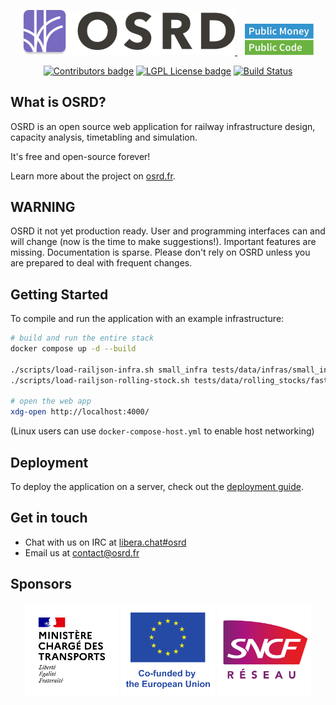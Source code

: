 <p align="center">
  <a href="https://osrd.fr/en/">
    <picture>
      <source media="(prefers-color-scheme: dark)" srcset="/assets/branding/osrd_small_dark.svg">
      <img width="340px" style="max-width: 100%;" src="/assets/branding/osrd_small.svg" alt="OSRD Logo" alt="OSRD logo">
    </picture>
  </a>
&nbsp;&nbsp;
  <a href="https://publiccode.eu/">
    <img src="assets/PMPC_badge.svg" width="110px" alt="Public Money Public Code"/>
  </a>
</p>

<p align="center">
  <a href="https://osrd.fr/en/docs/guides/contribute/"><img src="https://img.shields.io/github/contributors-anon/OpenRailAssociation/osrd" alt="Contributors badge" /></a>
  <a href="https://github.com/OpenRailAssociation/osrd/blob/dev/LICENSE"><img src="https://img.shields.io/badge/license-LGPL-blue.svg" alt="LGPL License badge" /></a>
  <a href="https://github.com/OpenRailAssociation/osrd/actions/workflows/build.yml"><img src="https://github.com/OpenRailAssociation/osrd/actions/workflows/build.yml/badge.svg" alt="Build Status" /></a>
</p>

## What is OSRD?

OSRD is an open source web application for railway infrastructure design,
capacity analysis, timetabling and simulation.

It's free and open-source forever!

Learn more about the project on [osrd.fr](https://osrd.fr/en/).

## WARNING

OSRD it not yet production ready.
User and programming interfaces can and will change (now is the time to make suggestions!).
Important features are missing. Documentation is sparse.
Please don't rely on OSRD unless you are prepared to deal with frequent changes.

## Getting Started

To compile and run the application with an example infrastructure:

```sh
# build and run the entire stack
docker compose up -d --build

./scripts/load-railjson-infra.sh small_infra tests/data/infras/small_infra/infra.json
./scripts/load-railjson-rolling-stock.sh tests/data/rolling_stocks/fast_rolling_stock.json

# open the web app
xdg-open http://localhost:4000/
```

(Linux users can use `docker-compose-host.yml` to enable host networking)

## Deployment

To deploy the application on a server, check out the [deployment guide](https://osrd.fr/en/docs/guides/deploy/).

## Get in touch

- Chat with us on IRC at [libera.chat#osrd](https://web.libera.chat/#osrd)
- Email us at <contact@osrd.fr>

## Sponsors

<p align="center">
  <img src="assets/sponsors/france-dot.svg" width="150px" height="150px" alt="Ministère chargé des Transports"/>
  <img src="assets/sponsors/european-union.svg" width="150px" height="150px" alt="European Union"/>
  <img src="assets/sponsors/sncf-reseau.svg" width="150px" height="150px" alt="SNCF Réseau"/>
</p>
